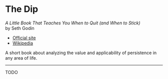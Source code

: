 # The Dip

*A Little Book That Teaches You When to Quit (and When to Stick)*<br>
by Seth Godin

- [Official site](http://sethgodin.typepad.com/the_dip/)
- [Wikipedia](https://en.wikipedia.org/wiki/The_Dip)

A short book about analyzing the value and applicability of persistence in any area of life.

---

TODO
